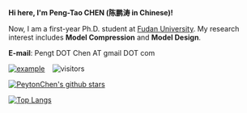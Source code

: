  <!-- **If you need to deploy our research work or seek interns, please reach out to me via thu DOT lhchen AT gmail DOT com.**-->

**Hi here, I'm Peng-Tao CHEN (陈鹏涛 in Chinese)!**

Now, I am a first-year Ph.D. student at [Fudan University](https://www.fudan.edu.cn/). My research interest includes **Model Compression** and **Model Design**.


**E-mail**: Pengt DOT Chen AT gmail DOT com

 [![example](https://img.shields.io/badge/HomePage-lhchen-red.svg)](https://lhchen.top)  &ensp; ![visitors](https://visitor-badge.laobi.icu/badge?page_id=Peyton-Chen.Peyton-Chen)


[![PeytonChen's github stars](https://github-readme-stats.vercel.app/api?username=Peyton-Chen&theme=material-palenight&count_private=true&hide=contribs)](https://github.com/Peyton-Chen)

[![Top Langs](https://github-readme-stats.vercel.app/api/top-langs/?username=Peyton-Chen&theme=material-palenight&hide=Jupyter&layout=compact)](https://github.com/Peyton-Chen)
